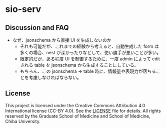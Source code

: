 # sio-serv

## Discussion and FAQ

- なぜ、jsonschema から直接 UI を生成しないのか
  - それも可能だが、これまでの経験から考えると、自動生成した form は多くの場合、nest が深かったりなどして、使い勝手が悪いことが多い。
  - 限定的だが、ある程度 UI を制御するために、一度 admin によって edit される table を jsonschema から生成することにしている。
  - もちろん、この jsonschema -> table 時に、情報量や表現力が落ちることを考慮しなければならない。

## License

This project is licensed under the Creative Commons Attribution 4.0 International license (CC-BY 4.0).
See the [LICENSE](./LICENSE) file for details.
All rights reserved by the Graduate School of Medicine and School of Medicine, Chiba University.
